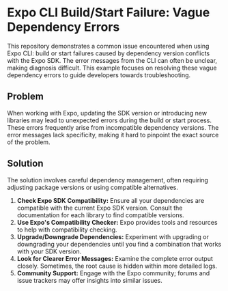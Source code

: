 # Expo CLI Build/Start Failure: Vague Dependency Errors

This repository demonstrates a common issue encountered when using Expo CLI: build or start failures caused by dependency version conflicts with the Expo SDK.  The error messages from the CLI can often be unclear, making diagnosis difficult. This example focuses on resolving these vague dependency errors to guide developers towards troubleshooting.

## Problem

When working with Expo, updating the SDK version or introducing new libraries may lead to unexpected errors during the build or start process. These errors frequently arise from incompatible dependency versions.  The error messages lack specificity, making it hard to pinpoint the exact source of the problem. 

## Solution

The solution involves careful dependency management, often requiring adjusting package versions or using compatible alternatives.

1. **Check Expo SDK Compatibility:** Ensure all your dependencies are compatible with the current Expo SDK version. Consult the documentation for each library to find compatible versions.
2. **Use Expo's Compatibility Checker:** Expo provides tools and resources to help with compatibility checking.
3. **Upgrade/Downgrade Dependencies:** Experiment with upgrading or downgrading your dependencies until you find a combination that works with your SDK version.
4. **Look for Clearer Error Messages:** Examine the complete error output closely. Sometimes, the root cause is hidden within more detailed logs. 
5. **Community Support:** Engage with the Expo community; forums and issue trackers may offer insights into similar issues.